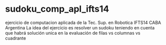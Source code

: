 # sudoku_comp_apl_ifts14
ejercicio de computacion aplicada de la Tec. Sup. en Robotica IFTS14 CABA Argentina 
La idea del ejercicio es resolver un sudoku teniendo en cuenta que habrá solución unica en la evaluación de filas vs columnas vs cuadrante
